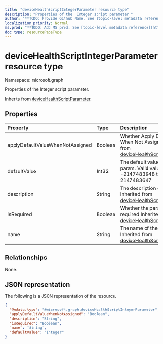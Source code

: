 ```yaml
---
title: "deviceHealthScriptIntegerParameter resource type"
description: "Properties of the  Integer script parameter."
author: "**TODO: Provide Github Name. See [topic-level metadata reference](https://msgo.azurewebsites.net/add/document/guidelines/metadata.html#topic-level-metadata)**"
localization_priority: Normal
ms.prod: "**TODO: Add MS prod. See [topic-level metadata reference](https://msgo.azurewebsites.net/add/document/guidelines/metadata.html#topic-level-metadata)**"
doc_type: resourcePageType
---
```


# deviceHealthScriptIntegerParameter resource type

Namespace: microsoft.graph



Properties of the  Integer script parameter.


Inherits from [deviceHealthScriptParameter](../resources/devicehealthscriptparameter.md).

## Properties
|Property|Type|Description|
|:---|:---|:---|
|applyDefaultValueWhenNotAssigned|Boolean|Whether Apply DefaultValue When Not Assigned Inherited from [deviceHealthScriptParameter](../resources/devicehealthscriptparameter.md)|
|defaultValue|Int32|The default value of Integer param. Valid values -2147483648 to 2147483647|
|description|String|The description of the param Inherited from [deviceHealthScriptParameter](../resources/devicehealthscriptparameter.md)|
|isRequired|Boolean|Whether the param is required Inherited from [deviceHealthScriptParameter](../resources/devicehealthscriptparameter.md)|
|name|String|The name of the param Inherited from [deviceHealthScriptParameter](../resources/devicehealthscriptparameter.md)|

## Relationships
None.

## JSON representation
The following is a JSON representation of the resource.
<!-- {
  "blockType": "resource",
  "@odata.type": "microsoft.graph.deviceHealthScriptIntegerParameter"
}
-->
``` json
{
  "@odata.type": "#microsoft.graph.deviceHealthScriptIntegerParameter",
  "applyDefaultValueWhenNotAssigned": "Boolean",
  "description": "String",
  "isRequired": "Boolean",
  "name": "String",
  "defaultValue": "Integer"
}
```

